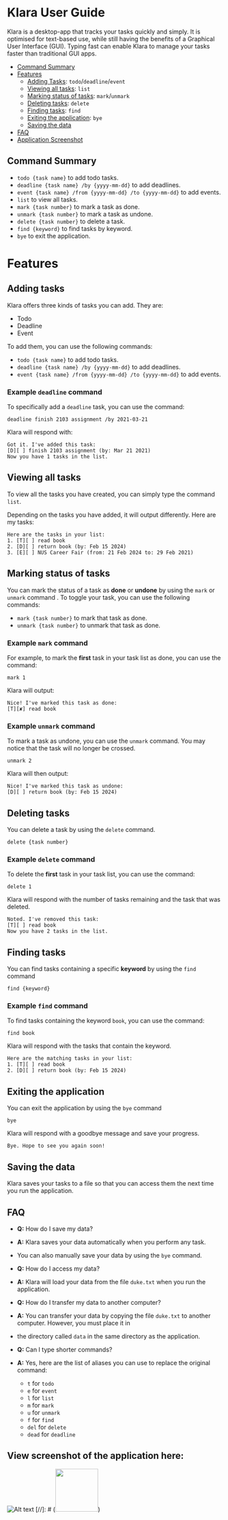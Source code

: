 # Klara User Guide

Klara is a desktop-app that tracks your tasks quickly and simply. It is optimised for text-based use, while 
still having the benefits of a Graphical User Interface (GUI). Typing fast can enable Klara to manage your tasks faster
than traditional GUI apps.

* [Command Summary](#command-summary)
* [Features](#features)
  * [Adding Tasks](#adding-tasks): `todo`/`deadline`/`event`
  * [Viewing all tasks](#viewing-all-tasks): `list`
  * [Marking status of tasks](#marking-status-of-tasks): `mark`/`unmark`
  * [Deleting tasks](#deleting-tasks): `delete`
  * [Finding tasks](#finding-tasks): `find`
  * [Exiting the application](#exiting-the-application): `bye`
  * [Saving the data](#saving-the-data)
* [FAQ](#faq)
* [Application Screenshot](#view-screenshot-of-the-application-here)

## Command Summary
* `todo {task name}` to add todo tasks.
* `deadline {task name} /by {yyyy-mm-dd}` to add deadlines.
* `event {task name} /from {yyyy-mm-dd} /to {yyyy-mm-dd}` to add events.
* `list` to view all tasks.
* `mark {task number}` to mark a task as done.
* `unmark {task number}` to mark a task as undone.
* `delete {task number}` to delete a task.
* `find {keyword}` to find tasks by keyword.
* `bye` to exit the application.

# Features
## Adding tasks
Klara offers three kinds of tasks you can add. They are:
* Todo
* Deadline
* Event

To add them, you can use the following commands:
* `todo {task name}` to add todo tasks.
* `deadline {task name} /by {yyyy-mm-dd}` to add deadlines.
* `event {task name} /from {yyyy-mm-dd} /to {yyyy-mm-dd}` to add events.

### Example `deadline` command
To specifically add a `deadline` task, you can use the command:
```
deadline finish 2103 assignment /by 2021-03-21
```

Klara will respond with:
```
Got it. I've added this task:
[D][ ] finish 2103 assignment (by: Mar 21 2021)
Now you have 1 tasks in the list.
```

## Viewing all tasks
To view all the tasks you have created, you can simply type the command `list`.

Depending on the tasks you have added, it will output differently. Here are my tasks:
```
Here are the tasks in your list:
1. [T][ ] read book
2. [D][ ] return book (by: Feb 15 2024)
3. [E][ ] NUS Career Fair (from: 21 Feb 2024 to: 29 Feb 2021)
```

## Marking status of tasks
You can mark the status of a task as **done** or **undone** by using the `mark` or `unmark` command .
To toggle your task, you can use the following commands:
* `mark {task number}` to mark that task as done.
* `unmark {task number}` to unmark that task as done.


### Example `mark` command
For example, to mark the **first** task in your task list as done, you can use the command:
```
mark 1
```

Klara will output:
```
Nice! I've marked this task as done:
[T][✘] read book
```

### Example `unmark` command
To mark a task as undone, you can use the `unmark` command. 
You may notice that the task will no longer be crossed.
```
unmark 2
```

Klara will then output:
```
Nice! I've marked this task as undone:
[D][ ] return book (by: Feb 15 2024)
```

## Deleting tasks
You can delete a task by using the `delete` command.
```
delete {task number}
```

### Example `delete` command
To delete the **first** task in your task list, you can use the command:
```
delete 1
```

Klara will respond with the number of tasks remaining and the task that was deleted.
```
Noted. I've removed this task:
[T][ ] read book
Now you have 2 tasks in the list.
```

## Finding tasks
You can find tasks containing a specific **keyword** by using the `find` command
```
find {keyword}
```

### Example `find` command
To find tasks containing the keyword `book`, you can use the command:
```
find book
```

Klara will respond with the tasks that contain the keyword.
```
Here are the matching tasks in your list:
1. [T][ ] read book
2. [D][ ] return book (by: Feb 15 2024)
```

## Exiting the application
You can exit the application by using the `bye` command
```
bye
```

Klara will respond with a goodbye message and save your progress.
```
Bye. Hope to see you again soon!
```

## Saving the data
Klara saves your tasks to a file so that you can access them the next time you run the application.

## FAQ
* **Q:** How do I save my data?
* **A:** Klara saves your data automatically when you perform any task. 
* You can also manually save your data by using the `bye` command.

* **Q:** How do I access my data?
* **A:** Klara will load your data from the file `duke.txt` when you run the application.

* **Q:** How do I transfer my data to another computer?
* **A:** You can transfer your data by copying the file `duke.txt` to another computer. However, you must place it in 
* the directory called `data` in the same directory as the application.

* **Q:** Can I type shorter commands?
* **A:** Yes, here are the list of aliases you can use to replace the original command:
  * `t` for `todo`
  * `e` for `event`
  * `l` for `list`
  * `m` for `mark`
  * `u` for `unmark`
  * `f` for `find`
  * `del` for `delete`
  * `dead` for `deadline`

## View screenshot of the application here:
![Alt text](Ui.png)
[//]: # (<img src="https://ui.png" width="100" height="100">)
